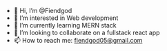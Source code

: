 - 👋 Hi, I’m @Fiendgod
- 👀 I’m interested in Web development
- 🌱 I’m currently learning MERN stack
- 💞️ I’m looking to collaborate on a fullstack react app
- 📫 How to reach me: fiendgod05@gmail.com

<!---
Fiendgod/Fiendgod is a ✨ special ✨ repository because its `README.md` (this file) appears on your GitHub profile.
You can click the Preview link to take a look at your changes.
--->
